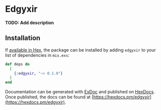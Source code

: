 # Edgyxir

**TODO: Add description**

## Installation

If [available in Hex](https://hex.pm/docs/publish), the package can be installed
by adding `edgyxir` to your list of dependencies in `mix.exs`:

```elixir
def deps do
  [
    {:edgyxir, "~> 0.1.0"}
  ]
end
```

Documentation can be generated with [ExDoc](https://github.com/elixir-lang/ex_doc)
and published on [HexDocs](https://hexdocs.pm). Once published, the docs can
be found at [https://hexdocs.pm/edgyxir](https://hexdocs.pm/edgyxir).

